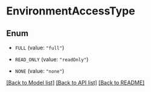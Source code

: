 # EnvironmentAccessType

## Enum


* `FULL` (value: `"full"`)

* `READ_ONLY` (value: `"readOnly"`)

* `NONE` (value: `"none"`)


[[Back to Model list]](../README.md#documentation-for-models) [[Back to API list]](../README.md#documentation-for-api-endpoints) [[Back to README]](../README.md)


